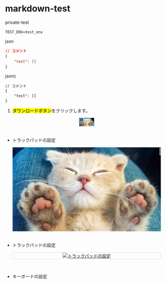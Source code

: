 # markdown-test
private-test

```shell
TEST_ENV=test_env
```

json
```JSON with Comments:
// コメント
{
    "test": []
}
```

jsonc
```jsonc
// コメント
{
    "test": []
}
```


1. <mark>ダウンロードボタン</mark>をクリックします。

    <div align="center"><kbd>
    <img src="200402125428-kitten-asleep-stock-super-169.jpg" width="10%">
    </kbd></div>

    <br>

- トラックパッドの設定

    <div align="center"><kbd>
    <a href="https://youtu.be/g5jfXoJ_pv8">
    <img src="200402125428-kitten-asleep-stock-super-169.jpg" alt="トラックパッドの設定">
    </a>
    </kbd></div>

    <br>

- トラックパッドの設定

    <div align="center" style="border:1px solid rgb(221, 221, 221);">
    <kbd>
    <a href="https://youtu.be/g5jfXoJ_pv8">
    <img src="https://cloud.githubusercontent.com/assets/7123644/26231237/0d584952-3c89-11e7-866e-9078bd8207a8.png" alt="トラックパッドの設定" />
    </a>
    </kbd>
    </div>

<br>

- キーボードの設定

    <div align="center"">
        <kbd>
            <a href="https://youtu.be/MQtYH4foLto">
                <img src="https://www.gstatic.com/youtube/img/branding/youtubelogo/svg/youtubelogo.svg" alt="キーボードの設定" style="border:1px solid rgb(221, 221, 221); />
            </a>
        <kbd>
    </div>

<br>


